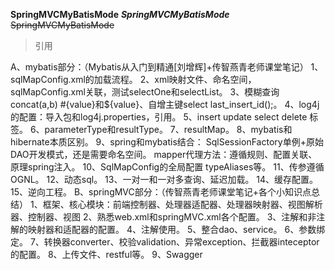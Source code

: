 **SpringMVCMyBatisMode**
***SpringMVCMyBatisMode***
~~SpringMVCMyBatisMode~~
>引用

A、mybatis部分：（Mybatis从入门到精通[刘增辉]+传智燕青老师课堂笔记）
   1、sqlMapConfig.xml的加载流程。
   2、xml映射文件、命名空间，sqlMapConfig.xml关联，测试selectOne和selectList。
   3、模糊查询 concat(a,b) #{value}和${value}、自增主键select last_insert_id();。
   4、log4j的配置：导入包和log4j.properties，引用。
   5、insert update select delete 标签。
   6、parameterType和resultType。
   7、resultMap。
   8、mybatis和hibernate本质区别。
   9、spring和mybatis结合：
      SqlSessionFactory单例+原始DAO开发模式，还是需要命名空间。
      mapper代理方法：遵循规则、配置关联、原理spring注入。
   10、SqlMapConfig的全局配置  typeAliases等。
   11、传参遵循OGNL。
   12、动态sql。
   13、一对一和一对多查询、延迟加载。
   14、缓存配置。
   15、逆向工程。
B、springMVC部分：（传智燕青老师课堂笔记+各个小知识点总结）
   1、框架、核心模块：前端控制器、处理器适配器、处理器映射器、视图解析器、控制器、视图
   2、熟悉web.xml和springMVC.xml各个配置。
   3、注解和非注解的映射器和适配器的配置。
   4、注解使用。
   5、整合dao、service。
   6、参数绑定。
   7、转换器converter、校验validation、异常exception、拦截器inteceptor的配置。
   8、上传文件、restful等。
   9、Swagger
   
      
      
   
   
   
